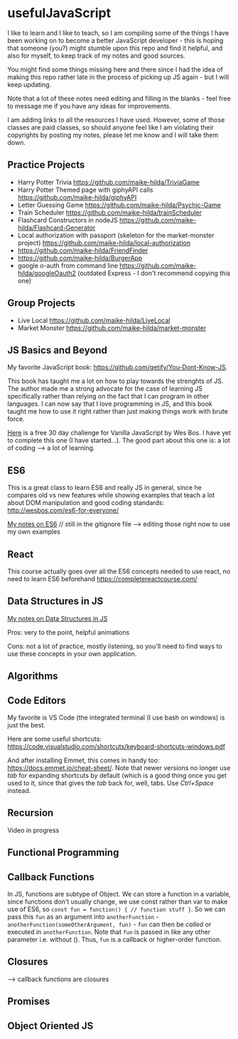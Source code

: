 # usefulJavaScript
I like to learn and I like to teach, so I am compiling some of the things I have been working on to become a better JavaScript developer - this is hoping that someone (you?) might stumble upon this repo and find it helpful, and also for myself, to keep track of my notes and good sources. 

You might find some things missing here and there since I had the idea of making this repo rather late in the process of picking up JS again - but I will keep updating. 

Note that a lot of these notes need editing and filling in the blanks - feel free to message me if you have any ideas for improvements.

I am adding links to all the resources I have used. However, some of those classes are paid classes, so should anyone feel like I am violating their copyrights by posting my notes, please let me know and I will take them down.

## Practice Projects
* Harry Potter Trivia https://github.com/maike-hilda/TriviaGame
* Harry Potter Themed page with giphyAPI calls https://github.com/maike-hilda/giphyAPI
* Letter Guessing Game https://github.com/maike-hilda/Psychic-Game
* Train Scheduler https://github.com/maike-hilda/trainScheduler
* Flashcard Constructors in nodeJS https://github.com/maike-hilda/Flashcard-Generator
* Local authorization with passport (skeleton for the market-monster project) https://github.com/maike-hilda/local-authorization
* https://github.com/maike-hilda/FriendFinder
* https://github.com/maike-hilda/BurgerApp
* google o-auth from command line https://github.com/maike-hilda/googleOauth2 (outdated Express - I don't recommend copying this one)

## Group Projects
* Live Local https://github.com/maike-hilda/LiveLocal
* Market Monster https://github.com/maike-hilda/market-monster


## JS Basics and Beyond

My favorite JavaScript book: https://github.com/getify/You-Dont-Know-JS.

This book has taught me a lot on how to play towards the strenghts of JS. The author made me a strong advocate for the case of learning JS specifically rather than relying on the fact that I can program in other languages. I can now say that I love programming in JS, and this book taught me how to use it right rather than just making things work with brute force. 

[Here](https://javascript30.com/) is a free 30 day challenge for Vanilla JavaScript by Wes Bos. I have yet to complete this one (I have started...). The good part about this one is: a lot of coding --> a lot of learning.

## ES6

This is a great class to learn ES6 and really JS in general, since he compares old vs new features while showing examples that teach a lot about DOM manipulation and good coding standards: http://wesbos.com/es6-for-everyone/

[My notes on ES6](https://github.com/maike-hilda/usefulJavaScript/blob/master/ES6/ES6_notes.md) // still in the gitignore file --> editing those right now to use my own examples

## React
This course actually goes over all the ES6 concepts needed to use react, no need to learn ES6 beforehand
https://completereactcourse.com/

## Data Structures in JS

[My notes on Data Structures in JS](https://github.com/maike-hilda/usefulJavaScript/blob/master/dataStructures.md)

Pros: very to the point, helpful animations

Cons: not a lot of practice, mostly listening, so you'll need to find ways to use these concepts in your own application. 

## Algorithms

## Code Editors

My favorite is VS Code (the integrated terminal (I use bash on windows) is just the best. 

Here are some useful shortcuts: https://code.visualstudio.com/shortcuts/keyboard-shortcuts-windows.pdf

And after installing Emmet, this comes in handy too: https://docs.emmet.io/cheat-sheet/.
Note that newer versions no longer use *tab* for expanding shortcuts by default (which is a good thing once you get used to it, since that gives the *tab* back for, well, tabs. Use *Ctrl+Space* instead.

## Recursion

Video in progress

## Functional Programming

## Callback Functions
In JS, functions are subtype of Object. We can store a function in a variable, since functions don't usually change, we use const rather than var to make use of ES6, so `const fun = function() { // function stuff }`. So we can pass this `fun` as an argument into `anotherFunction` - `anotherFunction(someOtherArgument, fun)` - `fun` can then be *called* or executed in `anotherFunction`. Note that `fun` is passed in like any other parameter i.e. without (). Thus, `fun` is a callback or higher-order function. 

## Closures
--> callback functions are closures

## Promises

## Object Oriented JS




